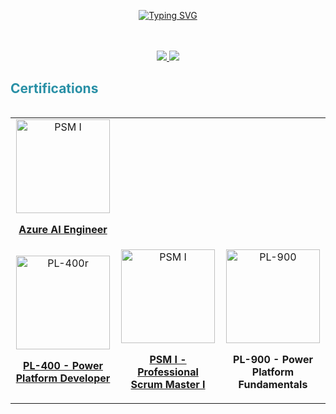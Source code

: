 <div align="center">

 <a href="https://github.com/mrchriwo"><img src="https://readme-typing-svg.demolab.com?font=Fira+Code&duration=1800&pause=680&center=true&vCenter=true&multiline=true&random=false&width=520&height=80&lines=Christopher+Wolf;Data+Science+Student+%26+Full+Stack+Developer;AI+%7C+Cloud+Development+%7C+Process+Automation" alt="Typing SVG" /></a>

<br/>
<br/>

<a href="https://www.linkedin.com/in/christopher-wolf-6143b422b/">
    <img src="https://img.shields.io/badge/-Linkedin-blue?style=flat-square&logo=linkedin">
</a>
<a href="mailto:christopher-wolf@outlook.de">
    <img src="https://img.shields.io/badge/-Email-red?style=flat-square&logo=gmail&logoColor=white">
</a>
</div>


<h2 style="color: #2990a6;"> Certifications </h2>

<div style="display: flex; justify-content: center;">
<table>

<td align="center" width="33%">
      <a href="https://learn.microsoft.com/en-us/users/christopherwolf-4381/credentials/certification/azure-ai-engineer?tab=credentials-tab" target="_blank">
        <img src="https://learn.microsoft.com/media/learn/certification/badges/microsoft-certified-associate-badge.svg?branch=main" alt="PSM I" width="150">
        <p><strong>Azure AI Engineer</strong></p>
      </a>
    </td>
    
  <tr>
    <td align="center" width="33%">
      <a href="https://www.credly.com/badges/ec1b7554-f4a7-46fa-9ad0-2b3c4840627a" target="_blank">
        <img src="https://images.credly.com/size/680x680/images/2723937e-7860-4f43-bd2b-3c143b913c3b/power-platform-developer-600x600.png" alt="PL-400r" width="150">
        <p><strong>PL-400 - Power Platform Developer</strong></p>
      </a>
    </td>
    
<td align="center" width="33%">
      <a href="https://www.credly.com/badges/5d4e0609-27c4-4390-baf9-9353c91e5650" target="_blank">
        <img src="https://images.credly.com/size/680x680/images/a2790314-008a-4c3d-9553-f5e84eb359ba/image.png" alt="PSM I" width="150">
        <p><strong>PSM I - Professional Scrum Master I</strong></p>
      </a>
    </td>
    
<td align="center" width="33%">
      <a href="https://www.credly.com/badges/85b790fb-58b2-4fac-a7c1-9fe4d5ad64dd" style="text-decoration: none;" target="_blank">
        <img src="https://images.credly.com/size/680x680/images/2a6251f2-737b-4bf6-9190-d77570cc76fc/CERT-Fundamentals-Power-Platform.png" alt="PL-900" width="150">
        <p><strong>PL-900 - Power Platform Fundamentals</strong></p>
      </a>
    </td>
  </tr>
</table>
</div>
